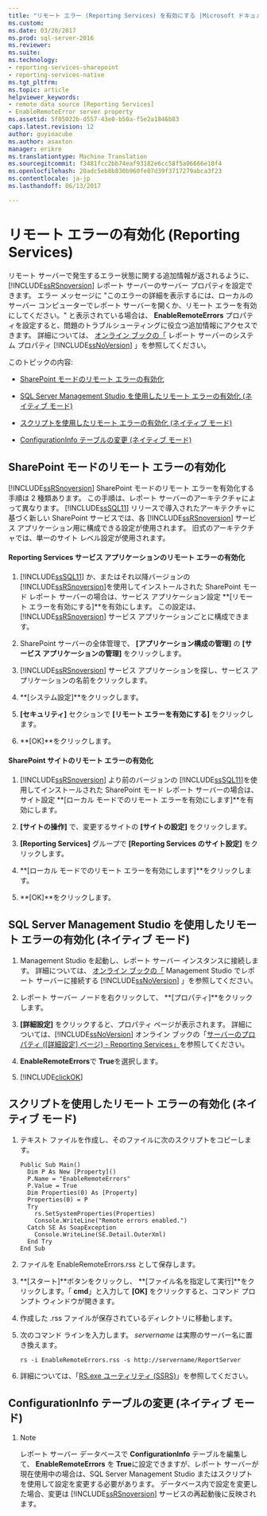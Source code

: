 ```yaml
---
title: "リモート エラー (Reporting Services) を有効にする |Microsoft ドキュメント"
ms.custom: 
ms.date: 03/20/2017
ms.prod: sql-server-2016
ms.reviewer: 
ms.suite: 
ms.technology:
- reporting-services-sharepoint
- reporting-services-native
ms.tgt_pltfrm: 
ms.topic: article
helpviewer_keywords:
- remote data source [Reporting Services]
- EnableRemoteError server property
ms.assetid: 5f05022b-d557-43e0-b50a-f5e2a1846b83
caps.latest.revision: 12
author: guyinacube
ms.author: asaxton
manager: erikre
ms.translationtype: Machine Translation
ms.sourcegitcommit: f3481fcc2bb74eaf93182e6cc58f5a06666e10f4
ms.openlocfilehash: 20adc5eb8b830b960fe07d39f3717279abca3f23
ms.contentlocale: ja-jp
ms.lasthandoff: 06/13/2017

---
```

# <a name="enable-remote-errors-reporting-services"></a>リモート エラーの有効化 (Reporting Services)
  リモート サーバーで発生するエラー状態に関する追加情報が返されるように、 [!INCLUDE[ssRSnoversion](../../includes/ssrsnoversion-md.md)] レポート サーバーのサーバー プロパティを設定できます。 エラー メッセージに "このエラーの詳細を表示するには、ローカルのサーバー コンピューターでレポート サーバーを開くか、リモート エラーを有効にしてください。" と表示されている場合は、 **EnableRemoteErrors** プロパティを設定すると、問題のトラブルシューティングに役立つ追加情報にアクセスできます。 詳細については、 [オンライン ブックの「](../../reporting-services/report-server-web-service/net-framework/reporting-services-properties-report-server-system-properties.md) レポート サーバーのシステム プロパティ [!INCLUDE[ssNoVersion](../../includes/ssnoversion-md.md)] 」を参照してください。  
  
 このトピックの内容:  
  
-   [SharePoint モードのリモート エラーの有効化](#bkmk_sharepoint)  
  
-   [SQL Server Management Studio を使用したリモート エラーの有効化 (ネイティブ モード)](#bkmk_mgtStudio)  
  
-   [スクリプトを使用したリモート エラーの有効化 (ネイティブ モード)](#bkmk_script)  
  
-   [ConfigurationInfo テーブルの変更 (ネイティブ モード)](#bkmk_ConfigurationInfo)  
  
##  <a name="bkmk_sharepoint"></a> SharePoint モードのリモート エラーの有効化  
 [!INCLUDE[ssRSnoversion](../../includes/ssrsnoversion-md.md)] SharePoint モードのリモート エラーを有効化する手順は 2 種類あります。 この手順は、レポート サーバーのアーキテクチャによって異なります。 [!INCLUDE[ssSQL11](../../includes/sssql11-md.md)] リリースで導入されたアーキテクチャに基づく新しい SharePoint サービスでは、各 [!INCLUDE[ssRSnoversion](../../includes/ssrsnoversion-md.md)] サービス アプリケーション用に構成できる設定が使用されます。 旧式のアーキテクチャでは、単一のサイト レベル設定が使用されます。  
  
#### <a name="enable-remote-errors-for-a-reporting-services-service-application"></a>Reporting Services サービス アプリケーションのリモート エラーの有効化  
  
1.  [!INCLUDE[ssSQL11](../../includes/sssql11-md.md)] か、またはそれ以降バージョンの [!INCLUDE[ssRSnoversion](../../includes/ssrsnoversion-md.md)]を使用してインストールされた SharePoint モード レポート サーバーの場合は、サービス アプリケーション設定 **[リモート エラーを有効にする]**を有効にします。 この設定は、 [!INCLUDE[ssRSnoversion](../../includes/ssrsnoversion-md.md)] サービス アプリケーションごとに構成できます。  
  
2.  SharePoint サーバーの全体管理で、 **[アプリケーション構成の管理]** の **[サービス アプリケーションの管理]** をクリックします。  
  
3.  [!INCLUDE[ssRSnoversion](../../includes/ssrsnoversion-md.md)] サービス アプリケーションを探し、サービス アプリケーションの名前をクリックします。  
  
4.  **[システム設定]**をクリックします。  
  
5.  **[セキュリティ]** セクションで **[リモート エラーを有効にする]** をクリックします。  
  
6.  **[OK]**をクリックします。  
  
#### <a name="enable-remote-errors-for-a-sharepoint-site"></a>SharePoint サイトのリモート エラーの有効化  
  
1.  [!INCLUDE[ssRSnoversion](../../includes/ssrsnoversion-md.md)] より前のバージョンの [!INCLUDE[ssSQL11](../../includes/sssql11-md.md)]を使用してインストールされた SharePoint モード レポート サーバーの場合は、サイト設定 **[ローカル モードでのリモート エラーを有効にします]**を有効にします。  
  
2.  **[サイトの操作]** で、変更するサイトの **[サイトの設定]** をクリックします。  
  
3.  **[Reporting Services]** グループで **[Reporting Services のサイト設定]** をクリックします。  
  
4.  **[ローカル モードでのリモート エラーを有効にします]**をクリックします。  
  
5.  **[OK]**をクリックします。  
  
##  <a name="bkmk_mgtStudio"></a> SQL Server Management Studio を使用したリモート エラーの有効化 (ネイティブ モード)  
  
1.  Management Studio を起動し、レポート サーバー インスタンスに接続します。 詳細については、 [オンライン ブックの「](../../reporting-services/tools/connect-to-a-report-server-in-management-studio.md) Management Studio でレポート サーバーに接続する [!INCLUDE[ssNoVersion](../../includes/ssnoversion-md.md)] 」を参照してください。  
  
2.  レポート サーバー ノードを右クリックして、 **[プロパティ]**をクリックします。  
  
3.  **[詳細設定]** をクリックすると、プロパティ ページが表示されます。 詳細については、[!INCLUDE[ssNoVersion](../../includes/ssnoversion-md.md)] オンライン ブックの「[サーバーのプロパティ ([詳細設定] ページ) - Reporting Services」](../../reporting-services/tools/server-properties-advanced-page-reporting-services.md)を参照してください。  
  
4.  **EnableRemoteErrors**で **True**を選択します。  
  
5.  [!INCLUDE[clickOK](../../includes/clickok-md.md)]  
  
##  <a name="bkmk_script"></a> スクリプトを使用したリモート エラーの有効化 (ネイティブ モード)  
  
1.  テキスト ファイルを作成し、そのファイルに次のスクリプトをコピーします。  
  
    ```  
    Public Sub Main()  
      Dim P As New [Property]()  
      P.Name = "EnableRemoteErrors"  
      P.Value = True  
      Dim Properties(0) As [Property]  
      Properties(0) = P  
      Try  
        rs.SetSystemProperties(Properties)  
        Console.WriteLine("Remote errors enabled.")  
      Catch SE As SoapException  
        Console.WriteLine(SE.Detail.OuterXml)  
      End Try  
    End Sub  
    ```  
  
2.  ファイルを EnableRemoteErrors.rss として保存します。  
  
3.  **[スタート]**ボタンをクリックし、 **[ファイル名を指定して実行]**をクリックします。「 **cmd**」と入力して **[OK]** をクリックすると、コマンド プロンプト ウィンドウが開きます。  
  
4.  作成した .rss ファイルが保存されているディレクトリに移動します。  
  
5.  次のコマンド ラインを入力します。 *servername* は実際のサーバー名に置き換えます。  
  
    ```  
    rs -i EnableRemoteErrors.rss -s http://servername/ReportServer  
    ```  
  
6.  詳細については、「[RS.exe ユーティリティ (SSRS)](../../reporting-services/tools/rs-exe-utility-ssrs.md)」を参照してください。  
  
##  <a name="bkmk_ConfigurationInfo"></a> ConfigurationInfo テーブルの変更 (ネイティブ モード)  
  
1.  > [!NOTE]  
    >  レポート サーバー データベースで **ConfigurationInfo** テーブルを編集して、 **EnableRemoteErrors** を **True**に設定できますが、レポート サーバーが現在使用中の場合は、SQL Server Management Studio またはスクリプトを使用して設定を変更する必要があります。 データベース内で設定を変更した場合、変更は [!INCLUDE[ssRSnoversion](../../includes/ssrsnoversion-md.md)] サービスの再起動後に反映されます。  
  
  
